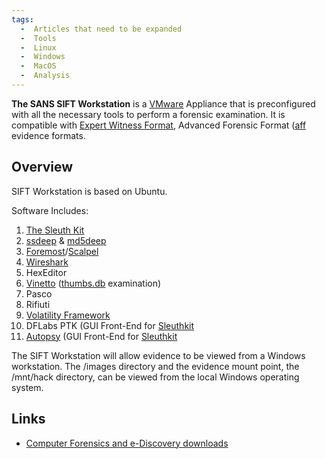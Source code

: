 ```yaml
---
tags:
  -  Articles that need to be expanded
  -  Tools
  -  Linux
  -  Windows
  -  MacOS
  -  Analysis
---
```

**The SANS SIFT Workstation** is a [VMware](vmware.md) Appliance
that is preconfigured with all the necessary tools to perform a forensic
examination. It is compatible with [Expert Witness
Format](encase.md), Advanced Forensic Format
([aff](aff.md) evidence formats.

## Overview

SIFT Workstation is based on Ubuntu.

Software Includes:

1.  [The Sleuth Kit](the_sleuth_kit.md)
2.  [ssdeep](ssdeep.md) & [md5deep](md5deep.md)
3.  [Foremost](foremost.md)/[Scalpel](scalpel.md)
4.  [Wireshark](wireshark.md)
5.  HexEditor
6.  [Vinetto](vinetto.md) ([thumbs.db](thumbs.db.md)
    examination)
7.  Pasco
8.  Rifiuti
9.  [Volatility Framework](volatility_framework.md)
10. DFLabs PTK (GUI Front-End for [Sleuthkit](sleuthkit.md)
11. [Autopsy](autopsy.md) (GUI Front-End for
    [Sleuthkit](sleuthkit.md)

The SIFT Workstation will allow evidence to be viewed from a Windows
workstation. The /images directory and the evidence mount point, the
/mnt/hack directory, can be viewed from the local Windows operating
system.

## Links

- [Computer Forensics and e-Discovery
  downloads](http://forensics.sans.org/community/downloads/)

